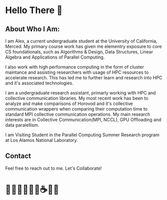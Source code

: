 # Hello There 👋

## About Who I Am:

I am Alex, a current undergraduate student at the University of California, Merced. My primary course work has given me elementry exposure to core CS foundationals, such as Algorithms & Design, Data Structures, Linear Algebra and Applications of Parallel Computing. 

I also work with high performance computing in the form of cluster maintance and assisting researchers with usage of HPC resources to accelerate research. This has led me to further learn and research into HPC and it's associated technologies. 

I am a undergraduate research assistant, primarly working with HPC and collective communication libraries. My most recent work has been to analyze and make comparisons of Horovod and it's collective communication wrappers when comparing their computation time to standard MPI collective communication operations. My main research interests are in Collective Communication(MPI, NCCL), GPU Offloading and data paralellism. 

I am  Visiting Student in the Parallel Computing Summer Research program at Los Alamos National Laboratory.

## Contact
Feel free to reach out to me. Let's Collaborate!
# 🧑🏻‍💻🧑🏻‍🔬☕️📝🏫
